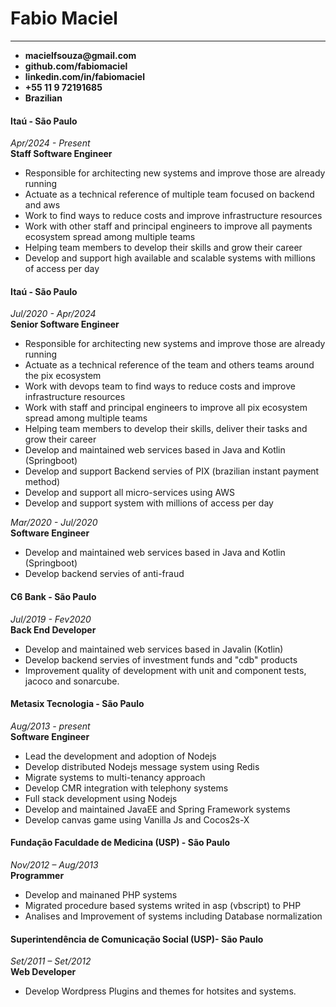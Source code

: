 Fabio Maciel
==============

--------------
* __macielfsouza@gmail.com__
* __github.com/fabiomaciel__
* __linkedin.com/in/fabiomaciel__
* __+55 11 9 72191685__
* __Brazilian__


#### Itaú - São Paulo
_Apr/2024 - Present_<br/>
__Staff Software Engineer__

* Responsible for architecting new systems and improve those are already running
* Actuate as a technical reference of multiple team focused on backend and aws
* Work to find ways to reduce costs and improve infrastructure resources
* Work with other staff and principal engineers to improve all payments ecosystem spread among multiple teams
* Helping team members to develop their skills and grow their career
* Develop and support high available and scalable systems with millions of access per day


#### Itaú - São Paulo
_Jul/2020 - Apr/2024_<br/>
__Senior Software Engineer__

* Responsible for architecting new systems and improve those are already running
* Actuate as a technical reference of the team and others teams around the pix ecosystem
* Work with devops team to find ways to reduce costs and improve infrastructure resources
* Work with staff and principal engineers to improve all pix ecosystem spread among multiple teams
* Helping team members to develop their skills, deliver their tasks and grow their career
* Develop and maintained web services based in Java and Kotlin (Springboot)
* Develop and support Backend servies of PIX (brazilian instant payment method)
* Develop and support all micro-services using AWS
* Develop and support system with millions of access per day


_Mar/2020 - Jul/2020_<br/>
__Software Engineer__

* Develop and maintained web services based in Java and Kotlin (Springboot)
* Develop backend servies of anti-fraud

#### C6 Bank - São Paulo 

_Jul/2019 - Fev2020_<br/>
__Back End Developer__

* Develop and maintained web services based in Javalin (Kotlin)
* Develop backend servies of investment funds and "cdb" products
* Improvement quality of development with unit and component tests, jacoco and sonarcube.

#### Metasix Tecnologia - São Paulo 

_Aug/2013 - present_<br/>
__Software Engineer__

* Lead the development and adoption of Nodejs
* Develop distributed Nodejs message system using Redis
* Migrate systems to multi-tenancy approach
* Develop CMR integration  with telephony systems
* Full stack development using Nodejs 
* Develop and maintained JavaEE and Spring Framework systems
* Develop canvas game using Vanilla Js and Cocos2s-X


#### Fundação Faculdade de Medicina (USP) - São Paulo

_Nov/2012 – Aug/2013_ <br/>
__Programmer__

* Develop and mainaned PHP systems
* Migrated procedure based systems writed in asp (vbscript) to PHP
* Analises and Improvement of systems including Database normalization


#### Superintendência de Comunicação Social (USP)- São Paulo 

_Set/2011 – Set/2012_<br/>
__Web Developer__

* Develop Wordpress Plugins and themes for hotsites and systems.

